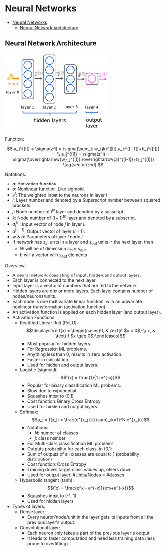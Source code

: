 # Neural Networks

- [Neural Networks](#neural-networks)
  - [Neural Network Architecture](#neural-network-architecture)
## Neural Network Architecture

![s](NN%20images\Neural-Network-Architecture.png)

Function:

$$
a_j^{[l]} = \sigma(z^l) = \sigma(\sum_k w_{jk}^{[l]}.a_k^{[l-1]}+b_j^{[l]}) \\
a_j^{[l]} = \sigma(z^l) = \sigma(\overrightarrow{w}_j^{[l]}.\overrightarrow{a}^{[l-1]}+b_j^{[l]}) \tag{vectorized}
$$

Notations:

- $a$: Activation function
- $\sigma$: Nonlinear function. Like sigmoid.
- $z^l$: The weighted input to the neurons in layer $l$
- $l$: Layer number and denoted by a Superscript number between squared brackets
- $j$: Node number of $l^{th}$ layer and denoted by a subscript.
- $k$: Node number of $(l-1)^{th}$ layer and denoted by a subscript.
- $a_j^{[l]}$: Input vector of node $j$ in layer $l$.
- $a^{[l-1]}$: Output vector of layer $(l-1)$.
- $w$ & $b$: Parameters of layer $l$ node $j$
- If network has $s_{in}$ units in a layer and $s_{out}$ units in the next layer, then
  - $W$ will be of dimension $s_{in} \times s_{out}$.
  - $b$ will a vector with $s_{out}$ elements

Overview:

- A neural network consisting of input, hidden and output layers.
- Each layer is connected to the next layer.
- Input layer is a vector of numbers that are fed to the network.
- Hidden layers are one or more layers. Each layer contains number of nodes/neurons/units.
- Each node is one multivariate linear function, with an univariate nonlinear transformation (activation function).
- An activation function is applied on each hidden layer (and output layer).
- Activation Functions:
  - Rectified Linear Unit (ReLU):
    $$\displaystyle f(x) = \begin{cases}0, & \text{if $x < 0$} \\ x, & \text{if $x \geq 0$}\end{cases}$$
    - Most popular for hidden layers.
    - For Regression ML problems.
    - Anything less than 0, results in zero activation.
    - Faster in calculation.
    - Used for hidden and output layers.
  - Logistic (sigmoid):
    $$f(x) = \frac{1}{1+e^{-x}}$$
    - Popular for binary classification ML problems.
    - Slow due to exponential.
    - Squashes input to (0,1)
    - Cost function: Binary Cross Entropy
    - Used for hidden and output layers.
  - Softmax:
    $$a_j = f(x_j) = \frac{e^{x_j}}{{\sum}_{k=1}^N e^{x_k}}$$
    - Notations:
      - $N$: number of classes
      - $j$: class number
    - For Multi-class classification ML problems
    - Outputs probability for each class, in (0,1)
    - Sum of outputs of all classes are equal to 1 (probability distribution)
    - Cost function: Cross Entropy
    - Training drives target class values up, others down
    - Used for output layer. #Units/Nodes = #classes
  - Hyperbolic tangent (tanh):
    $$f(x) = \frac{e^x - e^{-x}}{e^x+e^{-x}}$$
    - Squashes input to (-1, 1).
    - Used for hidden layers
- Types of layers:
  - Dense layer
    - Every neuron/node/unit in the layer gets its inputs from all the previous layer's output.
  - Convolutional layer:
    - Each neuron only takes a part of the previous layer's output
    - It leads to faster computation and need less training data (less prone to overfitting)

